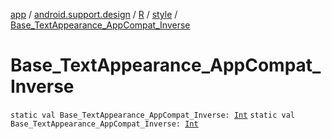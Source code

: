 [app](../../../index.md) / [android.support.design](../../index.md) / [R](../index.md) / [style](index.md) / [Base_TextAppearance_AppCompat_Inverse](./-base_-text-appearance_-app-compat_-inverse.md)

# Base_TextAppearance_AppCompat_Inverse

`static val Base_TextAppearance_AppCompat_Inverse: `[`Int`](https://kotlinlang.org/api/latest/jvm/stdlib/kotlin/-int/index.html)
`static val Base_TextAppearance_AppCompat_Inverse: `[`Int`](https://kotlinlang.org/api/latest/jvm/stdlib/kotlin/-int/index.html)